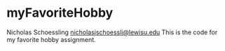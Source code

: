 # myFavoriteHobby
Nicholas Schoessling
nicholasjschoessli@lewisu.edu
This is the code for my favorite hobby assignment.